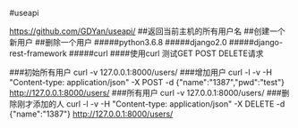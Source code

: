 #useapi

https://github.com/GDYan/useapi/
##返回当前主机的所有用户名
##创建一个新用户
##删除一个用户
#####python3.6.8
#####django2.0
#####django-rest-framework
#####curl
####使用curl 测试GET  POST  DELETE请求

###初始所有用户
curl -v 127.0.0.1:8000/users/
###增加用户
curl -l -v -H "Content-type: application/json" -X POST -d {\"name\":\"1387\",\"pwd\":\"test\"} http://127.0.0.1:8000/users/
###所有用户
curl -v 127.0.0.1:8000/users/
###删除刚才添加的人
curl -l -v -H "Content-type: application/json" -X DELETE -d {\"name\":\"1387\"} http://127.0.0.1:8000/users/

